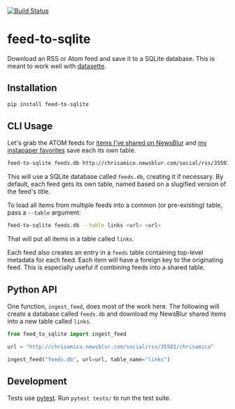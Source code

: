 [![Build Status](https://travis-ci.com/eyeseast/feed-to-sqlite.svg?branch=master)](https://travis-ci.com/eyeseast/feed-to-sqlite)

# feed-to-sqlite

Download an RSS or Atom feed and save it to a SQLite database. This is meant to work well with [datasette](https://github.com/simonw/datasette).

## Installation

```sh
pip install feed-to-sqlite
```

## CLI Usage

Let's grab the ATOM feeds for [items I've shared on NewsBlur](http://chrisamico.newsblur.com/social/rss/35501/chrisamico) and [my instapaper favorites](https://www.instapaper.com/starred/rss/13475/qUh7yaOUGOSQeANThMyxXdYnho) save each its own table.

```sh
feed-to-sqlite feeds.db http://chrisamico.newsblur.com/social/rss/35501/chrisamico https://www.instapaper.com/starred/rss/13475/qUh7yaOUGOSQeANThMyxXdYnho
```

This will use a SQLite database called `feeds.db`, creating it if necessary. By default, each feed gets its own table, named based on a slugified version of the feed's title.

To load all items from multiple feeds into a common (or pre-existing) table, pass a `--table` argument:

```sh
feed-to-sqlite feeds.db --table links <url> <url>
```

That will put all items in a table called `links`.

Each feed also creates an entry in a `feeds` table containing top-level metadata for each feed. Each item will have a foreign key to the originating feed. This is especially useful if combining feeds into a shared table.

## Python API

One function, `ingest_feed`, does most of the work here. The following will create a database called `feeds.db` and download my NewsBlur shared items into a new table called `links`.

```python
from feed_to_sqlite import ingest_feed

url = "http://chrisamico.newsblur.com/social/rss/35501/chrisamico"

ingest_feed("feeds.db", url=url, table_name="links")
```

## Development

Tests use [pytest](https://docs.pytest.org/). Run `pytest tests/` to run the test suite.
